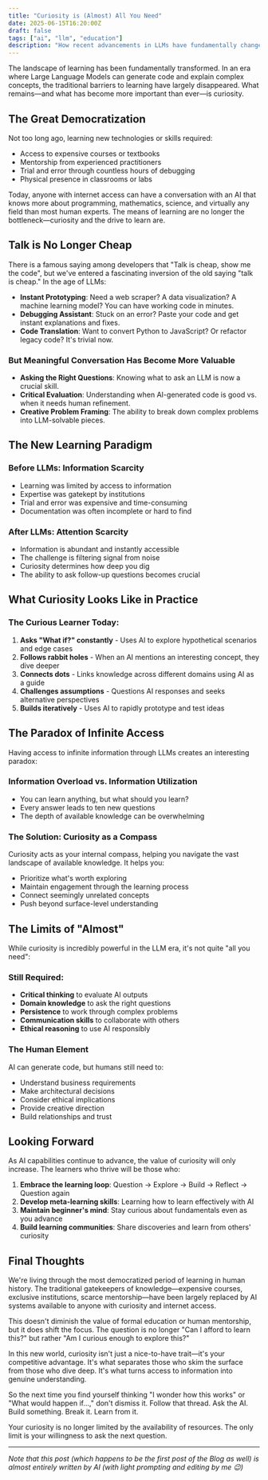 ```yaml
---
title: "Curiosity is (Almost) All You Need"
date: 2025-06-15T16:20:00Z
draft: false
tags: ["ai", "llm", "education"]
description: "How recent advancements in LLMs have fundamentally changed the way we learn, making curiosity more valuable than access to information."
---
```


The landscape of learning has been fundamentally transformed. In an era where Large Language Models can generate code and explain complex concepts, the traditional barriers to learning have largely disappeared. What remains—and what has become more important than ever—is curiosity.

## The Great Democratization

Not too long ago, learning new technologies or skills required:
- Access to expensive courses or textbooks
- Mentorship from experienced practitioners
- Trial and error through countless hours of debugging
- Physical presence in classrooms or labs

Today, anyone with internet access can have a conversation with an AI that knows more about programming, mathematics, science, and virtually any field than most human experts. The means of learning are no longer the bottleneck—curiosity and the drive to learn are.

## Talk is No Longer Cheap

There is a famous saying among developers that "Talk is cheap, show me the code", but we've entered a fascinating inversion of the old saying "talk is cheap." In the age of LLMs:

- **Instant Prototyping**: Need a web scraper? A data visualization? A machine learning model? You can have working code in minutes.
- **Debugging Assistant**: Stuck on an error? Paste your code and get instant explanations and fixes.
- **Code Translation**: Want to convert Python to JavaScript? Or refactor legacy code? It's trivial now.

### But Meaningful Conversation Has Become More Valuable

- **Asking the Right Questions**: Knowing what to ask an LLM is now a crucial skill.
- **Critical Evaluation**: Understanding when AI-generated code is good vs. when it needs human refinement.
- **Creative Problem Framing**: The ability to break down complex problems into LLM-solvable pieces.

## The New Learning Paradigm

### Before LLMs: Information Scarcity
- Learning was limited by access to information
- Expertise was gatekept by institutions
- Trial and error was expensive and time-consuming
- Documentation was often incomplete or hard to find

### After LLMs: Attention Scarcity
- Information is abundant and instantly accessible
- The challenge is filtering signal from noise
- Curiosity determines how deep you dig
- The ability to ask follow-up questions becomes crucial

## What Curiosity Looks Like in Practice

### The Curious Learner Today:
1. **Asks "What if?" constantly** - Uses AI to explore hypothetical scenarios and edge cases
2. **Follows rabbit holes** - When an AI mentions an interesting concept, they dive deeper
3. **Connects dots** - Links knowledge across different domains using AI as a guide
4. **Challenges assumptions** - Questions AI responses and seeks alternative perspectives
5. **Builds iteratively** - Uses AI to rapidly prototype and test ideas


## The Paradox of Infinite Access

Having access to infinite information through LLMs creates an interesting paradox:

### Information Overload vs. Information Utilization
- You can learn anything, but what should you learn?
- Every answer leads to ten new questions
- The depth of available knowledge can be overwhelming

### The Solution: Curiosity as a Compass
Curiosity acts as your internal compass, helping you navigate the vast landscape of available knowledge. It helps you:
- Prioritize what's worth exploring
- Maintain engagement through the learning process
- Connect seemingly unrelated concepts
- Push beyond surface-level understanding

## The Limits of "Almost"

While curiosity is incredibly powerful in the LLM era, it's not quite "all you need":

### Still Required:
- **Critical thinking** to evaluate AI outputs
- **Domain knowledge** to ask the right questions
- **Persistence** to work through complex problems
- **Communication skills** to collaborate with others
- **Ethical reasoning** to use AI responsibly

### The Human Element
AI can generate code, but humans still need to:
- Understand business requirements
- Make architectural decisions
- Consider ethical implications
- Provide creative direction
- Build relationships and trust

## Looking Forward

As AI capabilities continue to advance, the value of curiosity will only increase. The learners who thrive will be those who:

1. **Embrace the learning loop**: Question → Explore → Build → Reflect → Question again
2. **Develop meta-learning skills**: Learning how to learn effectively with AI
3. **Maintain beginner's mind**: Stay curious about fundamentals even as you advance
4. **Build learning communities**: Share discoveries and learn from others' curiosity

## Final Thoughts

We're living through the most democratized period of learning in human history. The traditional gatekeepers of knowledge—expensive courses, exclusive institutions, scarce mentorship—have been largely replaced by AI systems available to anyone with curiosity and internet access.

This doesn't diminish the value of formal education or human mentorship, but it does shift the focus. The question is no longer "Can I afford to learn this?" but rather "Am I curious enough to explore this?"

In this new world, curiosity isn't just a nice-to-have trait—it's your competitive advantage. It's what separates those who skim the surface from those who dive deep. It's what turns access to information into genuine understanding.

So the next time you find yourself thinking "I wonder how this works" or "What would happen if...," don't dismiss it. Follow that thread. Ask the AI. Build something. Break it. Learn from it.

Your curiosity is no longer limited by the availability of resources. The only limit is your willingness to ask the next question.

---

*Note that this post (which happens to be the first post of the Blog as well) is almost entirely written by AI (with light prompting and editing by me 😉)*
